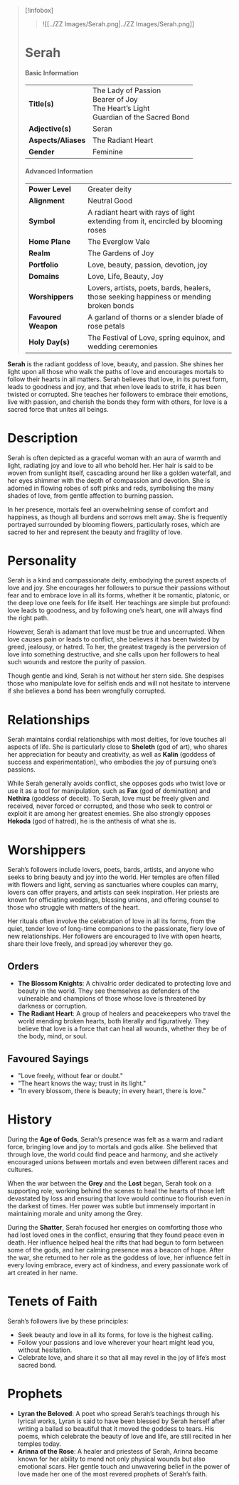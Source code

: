 > [!infobox]
> > ![[../ZZ Images/Serah.png|../ZZ Images/Serah.png]]  
> # Serah
> #### Basic Information
> |  |   |
> |---|---|
> | **Title(s)** | The Lady of Passion<br>Bearer of Joy<br>The Heart’s Light<br>Guardian of the Sacred Bond |
> | **Adjective(s)** | Seran |
> | **Aspects/Aliases** | The Radiant Heart |
> | **Gender** | Feminine |
> 
> #### Advanced Information
> |  |  | 
> | --- | --- |
> | **Power Level** | Greater deity |
> | **Alignment** | Neutral Good |
> | **Symbol** | A radiant heart with rays of light extending from it, encircled by blooming roses |
> | **Home Plane** | The Everglow Vale |
> | **Realm** | The Gardens of Joy |
> | **Portfolio** | Love, beauty, passion, devotion, joy |
> | **Domains** | Love, Life, Beauty, Joy |
> | **Worshippers** | Lovers, artists, poets, bards, healers, those seeking happiness or mending broken bonds |
> | **Favoured Weapon** | A garland of thorns or a slender blade of rose petals |
> | **Holy Day(s)** | The Festival of Love, spring equinox, and wedding ceremonies |

**Serah** is the radiant goddess of love, beauty, and passion. She shines her light upon all those who walk the paths of love and encourages mortals to follow their hearts in all matters. Serah believes that love, in its purest form, leads to goodness and joy, and that when love leads to strife, it has been twisted or corrupted. She teaches her followers to embrace their emotions, live with passion, and cherish the bonds they form with others, for love is a sacred force that unites all beings.

# Description
Serah is often depicted as a graceful woman with an aura of warmth and light, radiating joy and love to all who behold her. Her hair is said to be woven from sunlight itself, cascading around her like a golden waterfall, and her eyes shimmer with the depth of compassion and devotion. She is adorned in flowing robes of soft pinks and reds, symbolising the many shades of love, from gentle affection to burning passion.

In her presence, mortals feel an overwhelming sense of comfort and happiness, as though all burdens and sorrows melt away. She is frequently portrayed surrounded by blooming flowers, particularly roses, which are sacred to her and represent the beauty and fragility of love.

# Personality
Serah is a kind and compassionate deity, embodying the purest aspects of love and joy. She encourages her followers to pursue their passions without fear and to embrace love in all its forms, whether it be romantic, platonic, or the deep love one feels for life itself. Her teachings are simple but profound: love leads to goodness, and by following one’s heart, one will always find the right path.

However, Serah is adamant that love must be true and uncorrupted. When love causes pain or leads to conflict, she believes it has been twisted by greed, jealousy, or hatred. To her, the greatest tragedy is the perversion of love into something destructive, and she calls upon her followers to heal such wounds and restore the purity of passion.

Though gentle and kind, Serah is not without her stern side. She despises those who manipulate love for selfish ends and will not hesitate to intervene if she believes a bond has been wrongfully corrupted.

# Relationships
Serah maintains cordial relationships with most deities, for love touches all aspects of life. She is particularly close to **Sheleth** (god of art), who shares her appreciation for beauty and creativity, as well as **Kalin** (goddess of success and experimentation), who embodies the joy of pursuing one’s passions.

While Serah generally avoids conflict, she opposes gods who twist love or use it as a tool for manipulation, such as **Fax** (god of domination) and **Nethira** (goddess of deceit). To Serah, love must be freely given and received, never forced or corrupted, and those who seek to control or exploit it are among her greatest enemies. She also strongly opposes **Hekoda** (god of hatred), he is the anthesis of what she is.

# Worshippers
Serah’s followers include lovers, poets, bards, artists, and anyone who seeks to bring beauty and joy into the world. Her temples are often filled with flowers and light, serving as sanctuaries where couples can marry, lovers can offer prayers, and artists can seek inspiration. Her priests are known for officiating weddings, blessing unions, and offering counsel to those who struggle with matters of the heart.

Her rituals often involve the celebration of love in all its forms, from the quiet, tender love of long-time companions to the passionate, fiery love of new relationships. Her followers are encouraged to live with open hearts, share their love freely, and spread joy wherever they go.

## Orders
- **The Blossom Knights**: A chivalric order dedicated to protecting love and beauty in the world. They see themselves as defenders of the vulnerable and champions of those whose love is threatened by darkness or corruption.
- **The Radiant Heart**: A group of healers and peacekeepers who travel the world mending broken hearts, both literally and figuratively. They believe that love is a force that can heal all wounds, whether they be of the body, mind, or soul.

## Favoured Sayings
- "Love freely, without fear or doubt."
- "The heart knows the way; trust in its light."
- "In every blossom, there is beauty; in every heart, there is love."

# History
During the **Age of Gods**, Serah’s presence was felt as a warm and radiant force, bringing love and joy to mortals and gods alike. She believed that through love, the world could find peace and harmony, and she actively encouraged unions between mortals and even between different races and cultures.

When the war between the **Grey** and the **Lost** began, Serah took on a supporting role, working behind the scenes to heal the hearts of those left devastated by loss and ensuring that love would continue to flourish even in the darkest of times. Her power was subtle but immensely important in maintaining morale and unity among the Grey.

During the **Shatter**, Serah focused her energies on comforting those who had lost loved ones in the conflict, ensuring that they found peace even in death. Her influence helped heal the rifts that had begun to form between some of the gods, and her calming presence was a beacon of hope. After the war, she returned to her role as the goddess of love, her influence felt in every loving embrace, every act of kindness, and every passionate work of art created in her name.

# Tenets of Faith
Serah’s followers live by these principles:
- Seek beauty and love in all its forms, for love is the highest calling.
- Follow your passions and love wherever your heart might lead you, without hesitation.
- Celebrate love, and share it so that all may revel in the joy of life’s most sacred bond.

# Prophets
- **Lyran the Beloved**: A poet who spread Serah’s teachings through his lyrical works, Lyran is said to have been blessed by Serah herself after writing a ballad so beautiful that it moved the goddess to tears. His poems, which celebrate the beauty of love and life, are still recited in her temples today.
- **Arinna of the Rose**: A healer and priestess of Serah, Arinna became known for her ability to mend not only physical wounds but also emotional scars. Her gentle touch and unwavering belief in the power of love made her one of the most revered prophets of Serah’s faith.